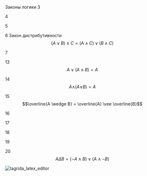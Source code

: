 Законы логики
3



4



5



6 Закон дистрибутивности
$$ (A\vee B)\wedge C = (A \wedge C) \vee (B \wedge C) $$

7


13
$$ A \vee (A \wedge B)=A $$

14
$$A\wedge_{}^{}(A\vee_{}^{}B)=A$$

15 $$\overline{A \wedge B} = \overline{A} \vee \overline{B}$$


16


17


18


19


20 $$ A \Delta B = \left( \neg A \wedge  B \right) \vee \left( A \wedge \neg B \right) $$

![lagrida_latex_editor](https://user-images.githubusercontent.com/114381882/198812934-dc82bd07-b2b6-46c1-a4ce-1ee824afeb66.png)



